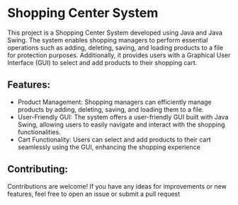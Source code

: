 # Shopping Center System

This project is a Shopping Center System developed using Java and Java Swing. The system enables shopping managers to 
perform essential operations such as adding, deleting, saving, and loading products to a file for protection purposes. 
Additionally, it provides users with a Graphical User Interface (GUI) to select and add products to their shopping cart.

## Features:
- Product Management: Shopping managers can efficiently manage products by adding, deleting, saving, and loading them to a file.
- User-Friendly GUI: The system offers a user-friendly GUI built with Java Swing, allowing users to easily navigate and interact with the shopping functionalities.
- Cart Functionality: Users can select and add products to their cart seamlessly using the GUI, enhancing the shopping experience

## Contributing:
Contributions are welcome! If you have any ideas for improvements or new features, feel free to open an issue or submit a pull request
